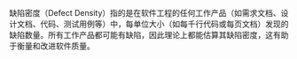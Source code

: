 缺陷密度（Defect Density）指的是在软件工程的任何工作产品（如需求文档、设计文档、代码、测试用例等）中，每单位大小（如每千行代码或每页文档）发现的缺陷数量。所有工作产品都可能有缺陷，因此理论上都能估算其缺陷密度，这有助于衡量和改进软件质量。